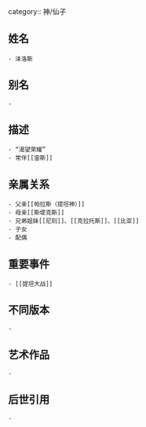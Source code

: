 category:: 神/仙子
## 姓名
	- 泽洛斯
## 别名
	-
## 描述
	- “渴望荣耀”
	- 常伴[[宙斯]]
## 亲属关系
	- 父亲[[帕拉斯（提坦神）]]
	- 母亲[[斯堤克斯]]
	- 兄弟姐妹[[尼刻]]、[[克拉托斯]]、[[比亚]]
	- 子女
	- 配偶
## 重要事件
	- [[提坦大战]]
## 不同版本
	-
## 艺术作品
	-
## 后世引用
	-
